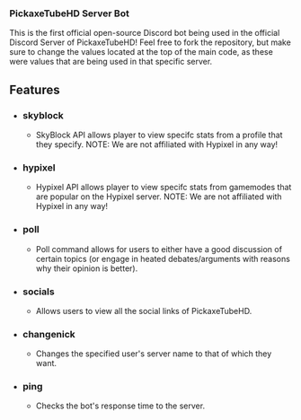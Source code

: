 ### PickaxeTubeHD Server Bot

This is the first official open-source Discord bot being used in the official Discord Server of PickaxeTubeHD! Feel free to fork the repository, but make sure to change the values located at the top of the main code, as these were values that are being used in that specific server.

## Features

* ### skyblock
  * SkyBlock API allows player to view specifc stats from a profile that they specify. NOTE: We are not affiliated with Hypixel in any way!
* ### hypixel
  * Hypixel API allows player to view specifc stats from gamemodes that are popular on the Hypixel server. NOTE: We are not affiliated with Hypixel in any way!
* ### poll
  * Poll command allows for users to either have a good discussion of certain topics (or engage in heated debates/arguments with reasons why their opinion is better).
* ### socials
  *  Allows users to view all the social links of PickaxeTubeHD.
* ### changenick
  * Changes the specified user's server name to that of which they want.
* ### ping
  * Checks the bot's response time to the server.
